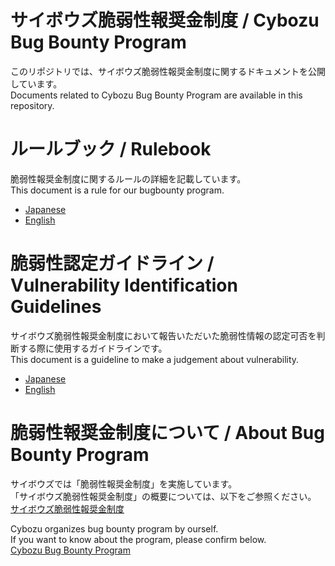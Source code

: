 サイボウズ脆弱性報奨金制度 / Cybozu Bug Bounty Program
===
このリポジトリでは、サイボウズ脆弱性報奨金制度に関するドキュメントを公開しています。  
Documents related to Cybozu Bug Bounty Program are available in this repository.

# ルールブック / Rulebook
脆弱性報奨金制度に関するルールの詳細を記載しています。  
This document is a rule for our bugbounty program.

- [Japanese](rulebook/jp)
- [English](rulebook/en) 

# 脆弱性認定ガイドライン / Vulnerability Identification Guidelines
サイボウズ脆弱性報奨金制度において報告いただいた脆弱性情報の認定可否を判断する際に使用するガイドラインです。  
This document is a guideline to make a judgement about vulnerability.  

- [Japanese](guideline/jp)  
- [English](guideline/en)  


# 脆弱性報奨金制度について / About Bug Bounty Program  
サイボウズでは「脆弱性報奨金制度」を実施しています。  
「サイボウズ脆弱性報奨金制度」の概要については、以下をご参照ください。  
[サイボウズ脆弱性報奨金制度](https://cybozu.co.jp/products/bug-bounty/) 

Cybozu organizes bug bounty program by ourself.  
If you want to know about the program, please confirm below.  
[Cybozu Bug Bounty Program](https://cybozu.co.jp/en/company/products/bug-bounty/)

